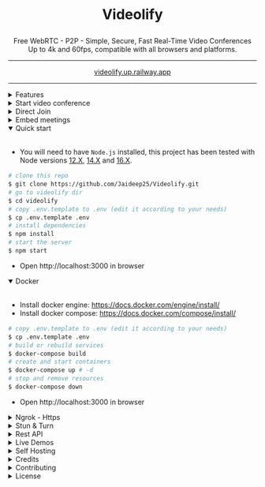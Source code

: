 # <p align="center">Videolify</p>

<p align="center">Free WebRTC - P2P - Simple, Secure, Fast Real-Time Video Conferences Up to 4k and 60fps, compatible with all browsers and platforms.</p>

<hr />

<p align="center">
    <a href="https://videocall.shivrajan.com">videolify.up.railway.app</a>
</p>

<hr />

<details>
<summary>Features</summary>

<br/>

- Is `100% Free` - `Open Source` - `Self Hosted` and [PWA](https://en.wikipedia.org/wiki/Progressive_web_application)!
- No download, plug-in, or login required, entirely browser-based
- Unlimited number of conference rooms without call time limitation
- Translated in 133 languages
- Possibility to Password protect the Room for the meeting
- Desktop and Mobile compatible
- Optimized Room URL Sharing (share it to your participants, wait for them to join)
- Webcam Streaming (Front - Rear for mobile)
- Audio Streaming crystal clear with detect speaking and volume indicator
- Screen Sharing to present documents, slides, and more...
- File Sharing (with drag-and-drop), share any files to your participants in the room
- Select Audio Input - Output && Video source
- Ability to set video quality up to 4K and 60 FPS
- Recording your Screen, Audio and Video
- Snapshot the video frame and save it as image png
- Chat with Emoji Picker & Private messages & Save the conversations
- Speech recognition to send the speeches
- Advance collaborative whiteboard for the teachers
- Share any YT Embed video, video mp4, webm, ogg and audio mp3 in real-time
- Full-Screen Mode on mouse click on the Video element
- Possibility to Change UI Themes
- Right-click on the Video elements for more options
- Direct `peer-to-peer` connection ensures the lowest latency thanks to `WebRTC`
- Supports [REST API](app/api/README.md) (Application Programming Interface)
- [Slack](https://api.slack.com/apps/) API integration
- [Sentry](https://sentry.io/) error reporting

</details>

<details>
<summary>Start video conference</summary>

<br/>

- `Open` https://videocall.shivrajan.com/newcall
- `Pick` your Room name and Join
- `Allow` using the camera and microphone
- `Share` the Room URL and Wait for someone to join for the video conference

</details>

<details>
<summary>Direct Join</summary>

<br/>

- You can `join` directly to a `room` by going to:
- https://videocall.shivrajan.com/join?room=test&name=videolify&audio=0&video=0&screen=0&notify=0

  | Params | Type    | Description     |
  | ------ | ------- | --------------- |
  | room   | string  | room Id         |
  | name   | string  | user name       |
  | audio  | boolean | audio stream    |
  | video  | boolean | video stream    |
  | screen | boolean | screen stream   |
  | notify | boolean | welcome message |

</details>

<details>
<summary>Embed meetings</summary>

<br/>

Embedding a meeting into a service or app using an iframe.

```html
<iframe
  allow="camera; microphone; fullscreen; display-capture; autoplay"
  src="https://videocall.shivrajan.com/newcall"
  style="height: 100%; width: 100%; border: 0px;"
></iframe>
```

</details>

<details open>
<summary>Quick start</summary>

<br/>

- You will need to have `Node.js` installed, this project has been tested with Node versions [12.X](https://nodejs.org/en/blog/release/v12.22.1/), [14.X](https://nodejs.org/en/blog/release/v14.17.5/) and [16.X](https://nodejs.org/en/blog/release/v16.15.0/).

```bash
# clone this repo
$ git clone https://github.com/Jaideep25/Videolify.git
# go to videolify dir
$ cd videolify
# copy .env.template to .env (edit it according to your needs)
$ cp .env.template .env
# install dependencies
$ npm install
# start the server
$ npm start
```

- Open http://localhost:3000 in browser

</details>

<details open>
<summary>Docker</summary>

<br/>

- Install docker engine: https://docs.docker.com/engine/install/
- Install docker compose: https://docs.docker.com/compose/install/

```bash
# copy .env.template to .env (edit it according to your needs)
$ cp .env.template .env
# build or rebuild services
$ docker-compose build
# create and start containers
$ docker-compose up # -d
# stop and remove resources
$ docker-compose down
```

- Open http://localhost:3000 in browser

</details>

<details>
<summary>Ngrok - Https</summary>

<br/>

You can start videoconferencing directly from your Local PC, and be reachable from any device outside your network, simply by following [these documentation](docs/ngrok.md), or expose it directly on [HTTPS](app/ssl/README.md)

</details>

<details>
<summary>Stun & Turn</summary>

<br/>

You can [Check here](https://videocall.shivrajan.com/test), if you are full covered by the Videolify default IceServers ([Stun](https://en.wikipedia.org/wiki/STUN) & [Turn](https://en.wikipedia.org/wiki/TURN)).

If not, you can change it in the `.env` file and test it by the URL eg:

```html
https://videocall.shivrajan.com/test?iceServers=[{"urls":"stun:stun.l.google.com:19302"},{"urls":"turn:openrelay.metered.ca:443","username":"openrelayproject","credential":"openrelayproject"}]
```

</details>

<details>
<summary>Rest API</summary>

<br/>

```bash
# The response will give you a entrypoint / Room URL for your meeting, where authorization: API_KEY_SECRET.
$ curl -X POST "http://localhost:3000/api/v1/meeting" -H "authorization: videolify_default_secret" -H "Content-Type: application/json"
$ curl -X POST "https://videocall.shivrajan.com/api/v1/meeting" -H "authorization: videolify_default_secret" -H "Content-Type: application/json"
```

## API Documentation

The API documentation uses [swagger](https://swagger.io/) at http://localhost:3000/api/v1/docs. Or check it out on [live](https://videocall.shivrajan.com/api/v1/docs)

</details>

<details>
<summary>Live Demos</summary>

<br/>

https://videocall.shivrajan.com/

<br>

<a target="_blank" href="https://railway.app/new/template/videolify?referralCode=j25"><img src="https://railway.app/button.svg" style="width: 220px;"></a>

https://videocall.shivrajan.com

<br>

</details>

<details>
<summary>Self Hosting</summary>

<br/>

Follow [this documentation](docs/self-hosting.md).

</details>

<details>
<summary>Credits</summary>

<br/>

- Miroslav Pejic

</details>

<details>
<summary>Contributing</summary>

<br/>

- Contributions are welcome and greatly appreciated!
- Just run before `npm run lint`

</details>

<details>
<summary>License</summary>

<br/>

[![AGPLv3](/public/images/AGPLv3.png)](LICENSE)

Videolify is free and can be modified and forked. But the conditions of the AGPLv3 (GNU Affero General Public License v3.0) need to be respected. In particular modifications need to be free as well and made available to the public. Get a quick overview of the license at [Choose an open source license](https://choosealicense.com/licenses/agpl-3.0/).

</details>

